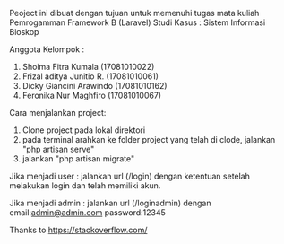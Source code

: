 Peoject ini dibuat dengan tujuan untuk memenuhi tugas mata kuliah Pemrogamman Framework B (Laravel)
Studi Kasus : Sistem Informasi Bioskop

Anggota Kelompok :
1. Shoima Fitra Kumala      (17081010022)
2. Frizal aditya Junitio R. (17081010061)
3. Dicky Giancini Arawindo  (17081010162)
4. Feronika Nur Maghfiro    (17081010067)

Cara menjalankan project:
1. Clone project pada lokal direktori
2. pada terminal arahkan ke folder project yang telah di clode, jalankan "php artisan serve"
3. jalankan "php artisan migrate"

Jika menjadi user :
jalankan url (/login) dengan ketentuan setelah melakukan login dan telah memiliki akun.

Jika menjadi admin :
jalankan url (/loginadmin) dengan email:admin@admin.com password:12345

Thanks to https://stackoverflow.com/

